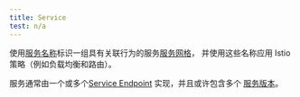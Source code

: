```yaml
---
title: Service
test: n/a
---
```


使用[服务名称](/zh/docs/reference/glossary/#service-name)标识一组具有关联行为的服务[服务网格](/zh/docs/reference/glossary/#service-mesh)，
并使用这些名称应用 Istio 策略（例如负载均衡和路由）。

服务通常由一个或多个[Service Endpoint](/zh/docs/reference/glossary/#service-endpoint) 实现，并且或许包含多个
[服务版本](/zh/docs/reference/glossary/#service-version)。
